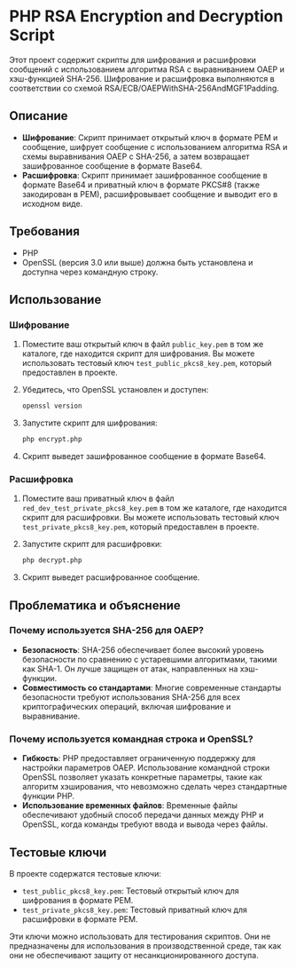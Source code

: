 # PHP RSA Encryption and Decryption Script

Этот проект содержит скрипты для шифрования и расшифровки сообщений с использованием алгоритма RSA с выравниванием OAEP и хэш-функцией SHA-256. Шифрование и расшифровка выполняются в соответствии со схемой RSA/ECB/OAEPWithSHA-256AndMGF1Padding.

## Описание

- **Шифрование**: Скрипт принимает открытый ключ в формате PEM и сообщение, шифрует сообщение с использованием алгоритма RSA и схемы выравнивания OAEP с SHA-256, а затем возвращает зашифрованное сообщение в формате Base64.
- **Расшифровка**: Скрипт принимает зашифрованное сообщение в формате Base64 и приватный ключ в формате PKCS#8 (также закодирован в PEM), расшифровывает сообщение и выводит его в исходном виде.

## Требования

- PHP
- OpenSSL (версия 3.0 или выше) должна быть установлена и доступна через командную строку.

## Использование

### Шифрование

1. Поместите ваш открытый ключ в файл `public_key.pem` в том же каталоге, где находится скрипт для шифрования. Вы можете использовать тестовый ключ `test_public_pkcs8_key.pem`, который предоставлен в проекте.

2. Убедитесь, что OpenSSL установлен и доступен:

   ```bash
   openssl version
   ```

3. Запустите скрипт для шифрования:

   ```bash
   php encrypt.php
   ```

4. Скрипт выведет зашифрованное сообщение в формате Base64.

### Расшифровка

1. Поместите ваш приватный ключ в файл `red_dev_test_private_pkcs8_key.pem` в том же каталоге, где находится скрипт для расшифровки. Вы можете использовать тестовый ключ `test_private_pkcs8_key.pem`, который предоставлен в проекте.

2. Запустите скрипт для расшифровки:

   ```bash
   php decrypt.php
   ```

3. Скрипт выведет расшифрованное сообщение.

## Проблематика и объяснение

### Почему используется SHA-256 для OAEP?

- **Безопасность**: SHA-256 обеспечивает более высокий уровень безопасности по сравнению с устаревшими алгоритмами, такими как SHA-1. Он лучше защищен от атак, направленных на хэш-функции.
- **Совместимость со стандартами**: Многие современные стандарты безопасности требуют использования SHA-256 для всех криптографических операций, включая шифрование и выравнивание.

### Почему используется командная строка и OpenSSL?

- **Гибкость**: PHP предоставляет ограниченную поддержку для настройки параметров OAEP. Использование командной строки OpenSSL позволяет указать конкретные параметры, такие как алгоритм хэширования, что невозможно сделать через стандартные функции PHP.
- **Использование временных файлов**: Временные файлы обеспечивают удобный способ передачи данных между PHP и OpenSSL, когда команды требуют ввода и вывода через файлы.

## Тестовые ключи

В проекте содержатся тестовые ключи:

- `test_public_pkcs8_key.pem`: Тестовый открытый ключ для шифрования в формате PEM.
- `test_private_pkcs8_key.pem`: Тестовый приватный ключ для расшифровки в формате PEM.

Эти ключи можно использовать для тестирования скриптов. Они не предназначены для использования в производственной среде, так как они не обеспечивают защиту от несанкционированного доступа.